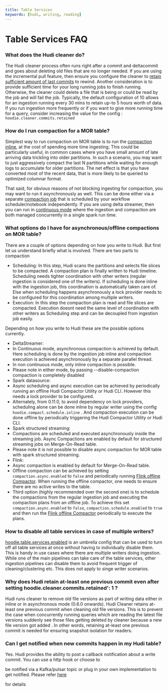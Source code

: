 ```yaml
---
title: Table Services
keywords: [hudi, writing, reading]
---
```

# Table Services FAQ

### What does the Hudi cleaner do?

The Hudi cleaner process often runs right after a commit and deltacommit and goes about deleting old files that are no longer needed. If you are using the incremental pull feature, then ensure you configure the cleaner to [retain sufficient amount of last commits](/docs/configurations#hoodiecleanercommitsretained) to rewind. Another consideration is to provide sufficient time for your long running jobs to finish running. Otherwise, the cleaner could delete a file that is being or could be read by the job and will fail the job. Typically, the default configuration of 10 allows for an ingestion running every 30 mins to retain up-to 5 hours worth of data. If you run ingestion more frequently or if you want to give more running time for a query, consider increasing the value for the config : `hoodie.cleaner.commits.retained`

### How do I run compaction for a MOR table?

Simplest way to run compaction on MOR table is to run the [compaction inline](/docs/configurations#hoodiecompactinline), at the cost of spending more time ingesting; This could be particularly useful, in common cases where you have small amount of late arriving data trickling into older partitions. In such a scenario, you may want to just aggressively compact the last N partitions while waiting for enough logs to accumulate for older partitions. The net effect is that you have converted most of the recent data, that is more likely to be queried to optimized columnar format.

That said, for obvious reasons of not blocking ingesting for compaction, you may want to run it asynchronously as well. This can be done either via a separate [compaction job](https://github.com/apache/hudi/blob/master/hudi-utilities/src/main/java/org/apache/hudi/utilities/HoodieCompactor.java) that is scheduled by your workflow scheduler/notebook independently. If you are using delta streamer, then you can run in [continuous mode](https://github.com/apache/hudi/blob/d3edac4612bde2fa9deca9536801dbc48961fb95/hudi-utilities/src/main/java/org/apache/hudi/utilities/deltastreamer/HoodieDeltaStreamer.java#L241) where the ingestion and compaction are both managed concurrently in a single spark run time.

### What options do I have for asynchronous/offline compactions on MOR table?

There are a couple of options depending on how you write to Hudi. But first let us understand briefly what is involved. There are two parts to compaction

*   Scheduling: In this step, Hudi scans the partitions and selects file slices to be compacted. A compaction plan is finally written to Hudi timeline. Scheduling needs tighter coordination with other writers (regular ingestion is considered one of the writers). If scheduling is done inline with the ingestion job, this coordination is automatically taken care of. Else when scheduling happens asynchronously a lock provider needs to be configured for this coordination among multiple writers.
*   Execution: In this step the compaction plan is read and file slices are compacted. Execution doesnt need the same level of coordination with other writers as Scheduling step and can be decoupled from ingestion job easily.

Depending on how you write to Hudi these are the possible options currently.

*   DeltaStreamer:
  *   In Continuous mode, asynchronous compaction is achieved by default. Here scheduling is done by the ingestion job inline and compaction execution is achieved asynchronously by a separate parallel thread.
  *   In non continuous mode, only inline compaction is possible.
  *   Please note in either mode, by passing --disable-compaction compaction is completely disabled
*   Spark datasource:
  *   Async scheduling and async execution can be achieved by periodically running an offline Hudi Compactor Utility or Hudi CLI. However this needs a lock provider to be configured.
  *   Alternately, from 0.11.0, to avoid dependency on lock providers, scheduling alone can be done inline by regular writer using the config `hoodie.compact.schedule.inline` . And compaction execution can be done offline by periodically triggering the Hudi Compactor Utility or Hudi CLI.
*   Spark structured streaming:
  *   Compactions are scheduled and executed asynchronously inside the streaming job. Async Compactions are enabled by default for structured streaming jobs on Merge-On-Read table.
  *   Please note it is not possible to disable async compaction for MOR table with spark structured streaming.
*   Flink:
  *   Async compaction is enabled by default for Merge-On-Read table.
  *   Offline compaction can be achieved by setting `compaction.async.enabled` to `false` and periodically running [Flink offline Compactor](/docs/compaction/#flink-offline-compaction). When running the offline compactor, one needs to ensure there are no active writes to the table.
  *   Third option (highly recommended over the second one) is to schedule the compactions from the regular ingestion job and executing the compaction plans from an offline job. To achieve this set `compaction.async.enabled` to `false`, `compaction.schedule.enabled` to `true` and then run the [Flink offline Compactor](/docs/compaction/#flink-offline-compaction) periodically to execute the plans.

### How to disable all table services in case of multiple writers?

[hoodie.table.services.enabled](/docs/configurations#hoodietableservicesenabled) is an umbrella config that can be used to turn off all table services at once without having to individually disable them. This is handy in use cases where there are multiple writers doing ingestion. While one of the main pipelines can take care of the table services, other ingestion pipelines can disable them to avoid frequent trigger of cleaning/clustering etc. This does not apply to singe writer scenarios.

### Why does Hudi retain at-least one previous commit even after setting hoodie.cleaner.commits.retained': 1 ?

Hudi runs cleaner to remove old file versions as part of writing data either in inline or in asynchronous mode (0.6.0 onwards). Hudi Cleaner retains at-least one previous commit when cleaning old file versions. This is to prevent the case when concurrently running queries which are reading the latest file versions suddenly see those files getting deleted by cleaner because a new file version got added . In other words, retaining at-least one previous commit is needed for ensuring snapshot isolation for readers.

### Can I get notified when new commits happen in my Hudi table?

Yes. Hudi provides the ability to post a callback notification about a write commit. You can use a http hook or choose to

be notified via a Kafka/pulsar topic or plug in your own implementation to get notified. Please refer [here](/docs/platform_services_post_commit_callback)

for details
